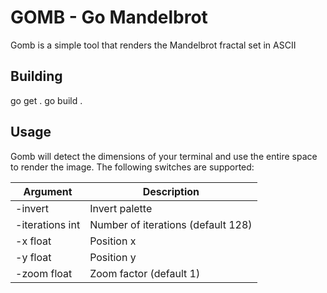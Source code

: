 # GOMB - Go Mandelbrot

Gomb is a simple tool that renders the Mandelbrot fractal set in ASCII

## Building

go get .
go build .

## Usage

Gomb will detect the dimensions of your terminal and use the entire space to
render the image. The following switches are supported:

| Argument        | Description                         |
|-----------------|-------------------------------------|
| -invert         | Invert palette                      |
| -iterations int | Number of iterations (default 128)  |
| -x float        | Position x                          |
| -y float        | Position y                          |
| -zoom float     | Zoom factor (default 1)             |
